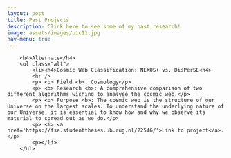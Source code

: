 ```yaml
---
layout: post
title: Past Projects
description: Click here to see some of my past research!
image: assets/images/pic11.jpg
nav-menu: true
---
```


<div class="row">
	<div class="6u 12u$(small)">

		<h4>Alternate</h4>
		<ul class="alt">
			<li><h4>Cosmic Web Classification: NEXUS+ vs. DisPerSE<h4> 
            <hr />
            <p> <b> Field <b>: Cosmology</p>
            <p> <b> Research <b>: A comprehensive comparison of two different algorithms wishing to analyse the cosmic web.</p>
            <p> <b> Purpose <b>: The cosmic web is the structure of our Universe on the largest scales. To understand the underlying nature of our Universe, it is essential to know how and why we observe its material to spread out as we do.</p>
            <p> <i> <a href='https://fse.studenttheses.ub.rug.nl/22546/'>Link to project</a>.</p>
            <p></li>
		</ul>
